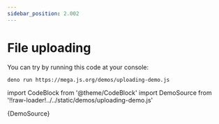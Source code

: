 ```yaml
---
sidebar_position: 2.002
---
```


# File uploading

You can try by running this code at your console:

```bash
deno run https://mega.js.org/demos/uploading-demo.js
```

import CodeBlock from '@theme/CodeBlock'
import DemoSource from '!!raw-loader!../../static/demos/uploading-demo.js'

<CodeBlock language="js">{DemoSource}</CodeBlock>
